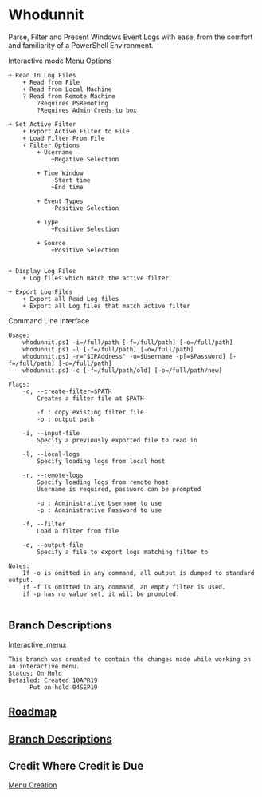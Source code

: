 Whodunnit
=========

Parse, Filter and Present Windows Event Logs with ease, from the comfort and familiarity of a PowerShell Environment.

Interactive mode Menu Options
```	
+ Read In Log Files
	+ Read from File
	+ Read from Local Machine
	? Read from Remote Machine
		?Requires PSRemoting
		?Requires Admin Creds to box
		
+ Set Active Filter
	+ Export Active Filter to File
	+ Load Filter From File
	+ Filter Options
		+ Username
			+Negative Selection
			
		+ Time Window
			+Start time
			+End time
			
		+ Event Types
			+Positive Selection

		+ Type
			+Positive Selection
		
		+ Source 
			+Positive Selection
			
			
+ Display Log Files
	+ Log files which match the active filter
		
+ Export Log Files
	+ Export all Read Log files
	+ Export all Log files that match active filter
```

Command Line Interface
```
Usage:
	whodunnit.ps1 -i=/full/path [-f=/full/path] [-o=/full/path]
	whodunnit.ps1 -l [-f=/full/path] [-o=/full/path]
	whodunnit.ps1 -r="$IPAddress" -u=$Username -p[=$Password] [-f=/full/path] [-o=/full/path]
	whodunnit.ps1 -c [-f=/full/path/old] [-o=/full/path/new]
	
Flags:
	-c, --create-filter=$PATH
		Creates a filter file at $PATH
		
		-f : copy existing filter file
		-o : output path

	-i, --input-file 
		Specify a previously exported file to read in
		
	-l, --local-logs
		Specify loading logs from local host
		
	-r, --remote-logs
		Specify loading logs from remote host
		Username is required, password can be prompted
		
		-u : Administrative Username to use
		-p : Administrative Password to use
		
	-f, --filter
		Load a filter from file
		
	-o, --output-file
		Specify a file to export logs matching filter to
		
Notes:
	If -o is omitted in any command, all output is dumped to standard output.
	If -f is omitted in any command, an empty filter is used.
	if -p has no value set, it will be prompted.
	
```

Branch Descriptions
------------------
Interactive_menu:
```
This branch was created to contain the changes made while working on an interactive menu.
Status: On Hold
Detailed: Created 10APR19
	  Put on hold 04SEP19

```

[Roadmap](../../wiki/Roadmap)
-----------

[Branch Descriptions](../../wiki/Branches)
------------------

Credit Where Credit is Due
--------------------------
[Menu Creation](https://github.com/QuietusPlus/Write-Menu "QuietusPlus's Write-Menu Repo")
